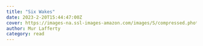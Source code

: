 ```yaml
---
title: "Six Wakes"
date: 2023-2-20T15:44:47:00Z
cover: https://images-na.ssl-images-amazon.com/images/S/compressed.photo.goodreads.com/books/1483175828i/28962996.jpg
author: Mur Lafferty
category: read
---
```

